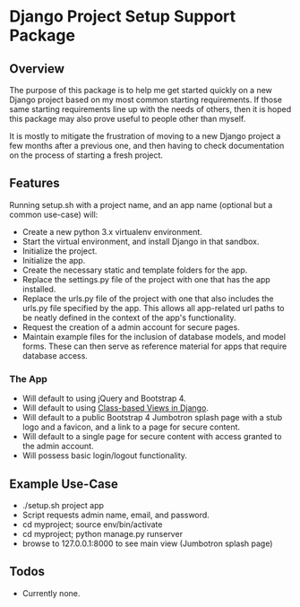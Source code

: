 # Django Project Setup Support Package

## Overview

The purpose of this package is to help me get started quickly on a new
Django project based on my most common starting requirements. If those
same starting requirements line up with the needs of others, then it
is hoped this package may also prove useful to people other than
myself.

It is mostly to mitigate the frustration of moving to a new Django
project a few months after a previous one, and then having to check
documentation on the process of starting a fresh project.

## Features

Running setup.sh with a project name, and an app name (optional but a common use-case) will:

* Create a new python 3.x virtualenv environment.
* Start the virtual environment, and install Django in that sandbox.
* Initialize the project.
* Initialize the app.
* Create the necessary static and template folders for the app.
* Replace the settings.py file of the project with one that has the app installed.
* Replace the urls.py file of the project with one that also includes the
urls.py file specified by the app. This allows all app-related url paths to be neatly
defined in the context of the app's functionality.
* Request the creation of a admin account for secure pages.
* Maintain example files for the inclusion of database models, and model forms. These
can then serve as reference material for apps that require database access.

### The App

* Will default to using jQuery and Bootstrap 4.
* Will default to using [Class-based Views in Django](https://docs.djangoproject.com/en/2.2/topics/class-based-views/).
* Will default to a public Bootstrap 4 Jumbotron splash page with a stub logo and a favicon, and a
link to a page for secure content.
* Will default to a single page for secure content with access granted to the admin account.
* Will possess basic login/logout functionality.

## Example Use-Case

* ./setup.sh project app
* Script requests admin name, email, and password.
* cd myproject; source env/bin/activate
* cd myproject; python manage.py runserver
* browse to 127.0.0.1:8000 to see main view (Jumbotron splash page)

## Todos

* Currently none.